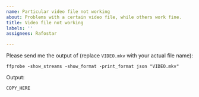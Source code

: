 ```yaml
---
name: Particular video file not working
about: Problems with a certain video file, while others work fine.
title: Video file not working
labels: ''
assignees: Rafostar

---
```


Please send me the output of (replace `VIDEO.mkv` with your actual file name):
```
ffprobe -show_streams -show_format -print_format json "VIDEO.mkv"
```

Output:
```
COPY_HERE
```
